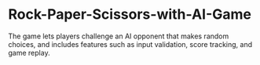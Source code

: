 # Rock-Paper-Scissors-with-AI-Game
The game lets players challenge an AI opponent that makes random choices, and includes features such as input validation, score tracking, and game replay.
